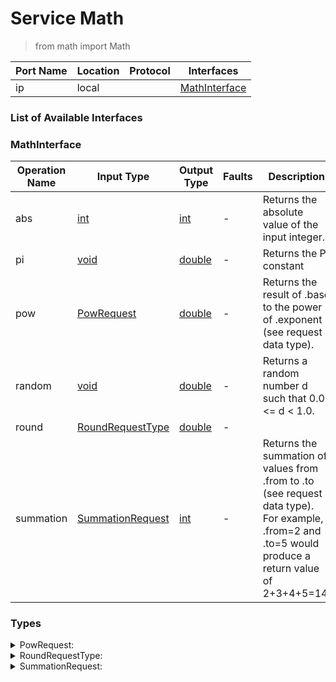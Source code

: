 # Service Math

> from math import Math

| Port Name | Location | Protocol | Interfaces |
| --- | --- | --- | --- |
| ip | local | | <a href='#MathInterface'>MathInterface</a> |

### List of Available Interfaces

### MathInterface

| Operation Name | Input Type | Output Type | Faults | Description |
| --- | --- | --- | --- | --- |
| abs | <a href="#int">int</a> | <a href='#int'>int</a> | - |  Returns the absolute value of the input integer.  |
| pi | <a href="#void">void</a> | <a href='#double'>double</a> | - |  Returns the PI constant  |
| pow | <a href="#PowRequest">PowRequest</a> | <a href='#double'>double</a> | - |  Returns the result of .base to the power of .exponent (see request data type).  |
| random | <a href="#void">void</a> | <a href='#double'>double</a> | - |  Returns a random number d such that 0.0 <= d < 1.0.  |
| round | <a href="#RoundRequestType">RoundRequestType</a> | <a href='#double'>double</a> | - |  |
| summation | <a href="#SummationRequest">SummationRequest</a> | <a href='#int'>int</a> | - |  Returns the summation of values from .from to .to (see request data type). For example, .from=2 and .to=5 would produce a return value of 2+3+4+5=14.  |


### Types

<details>
<summary><span id="PowRequest">PowRequest: 
</span>
</summary>

##### Type Declaration
<pre>
void &#123;
&nbsp;&nbsp;base[1,1]: double // 
&nbsp;&nbsp;exponent[1,1]: double // 
&#125;
</pre>
</details>
<details>
<summary><span id="RoundRequestType">RoundRequestType: 
</span>
</summary>

##### Type Declaration
<pre>
double &#123;
&nbsp;&nbsp;decimals[0,1]: int // 
&#125;
</pre>
</details>
<details>
<summary><span id="SummationRequest">SummationRequest: 
</span>
</summary>

##### Type Declaration
<pre>
void &#123;
&nbsp;&nbsp;from[1,1]: int // 
&nbsp;&nbsp;to[1,1]: int // 
&#125;
</pre>
</details>
